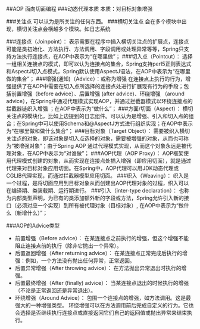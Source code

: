 ##AOP 面向切面编程
###动态代理本质
 本质：对目标对象增强 

###关注点
  可以认为是所关注的任何东西。
###横切关注点
  会在多个模块中出现，横切关注点会横越多个模块。如日志系统 



###连接点（Joinpoint）：
   表示需要在程序中插入横切关注点的扩展点，连接点可能是类初始化、方法执行、方法调用、字段调用或处理异常等等，Spring只支持方法执行连接点，在AOP中表示为“在哪里做”；
###切入点（Pointcut）：
   选择一组相关连接点的模式，即可以认为连接点的集合，Spring支持perl5正则表达式和AspectJ切入点模式，Spring默认使用AspectJ语法，在AOP中表示为“在哪里做的集合”；
###增强(通知)（Advice）：或称为增强
   在连接点上执行的行为，增强提供了在AOP中需要在切入点所选择的连接点处进行扩展现有行为的手段；包括前置增强（before advice）、后置增强 (after advice)、环绕增强 （around advice），在Spring中通过代理模式实现AOP，并通过拦截器模式以环绕连接点的拦截器链织入增强 ；在AOP中表示为“做什么”；
###方面/切面（Aspect）：
   横切关注点的模块化，比如上边提到的日志组件。可以认为是增强、引入和切入点的组合；在Spring中可以使用Schema和@AspectJ方式进行组织实现；在AOP中表示为“在哪里做和做什么集合”；
###目标对象（Target Object）：
   需要被织入横切关注点的对象，即该对象是切入点选择的对象，需要被增强的对象，从而也可称为“被增强对象”；由于Spring AOP 通过代理模式实现，从而这个对象永远是被代理对象，在AOP中表示为“对谁做”；
###AOP代理（AOP Proxy）：
   AOP框架使用代理模式创建的对象，从而实现在连接点处插入增强（即应用切面），就是通过代理来对目标对象应用切面。在Spring中，AOP代理可以用JDK动态代理或CGLIB代理实现，而通过拦截器模型应用切面。
###织入（Weaving）：
   织入是一个过程，是将切面应用到目标对象从而创建出AOP代理对象的过程，织入可以在编译期、类装载期、运行期进行。
###引入（inter-type declaration）：
   也称为内部类型声明，为已有的类添加额外新的字段或方法，Spring允许引入新的接口（必须对应一个实现）到所有被代理对象（目标对象）, 在AOP中表示为“做什么（新增什么）”；

###AOP的Advice类型
- 前置增强（Before advice）：
   在某连接点之前执行的增强，但这个增强不能阻止连接点前的执行（除非它抛出一个异常）。
- 后置返回增强（After returning advice）：
   在某连接点正常完成后执行的增强：例如，一个方法没有抛出任何异常，正常返回。
- 后置异常增强（After throwing advice）：
   在方法抛出异常退出时执行的增强。
- 后置最终增强（After (finally) advice）：
   当某连接点退出的时候执行的增强（不论是正常返回还是异常退出）。
- 环绕增强（Around Advice）：
   包围一个连接点的增强，如方法调用。这是最强大的一种增强类型。 环绕增强可以在方法调用前后完成自定义的行为。它也会选择是否继续执行连接点或直接返回它们自己的返回值或抛出异常来结束执行。